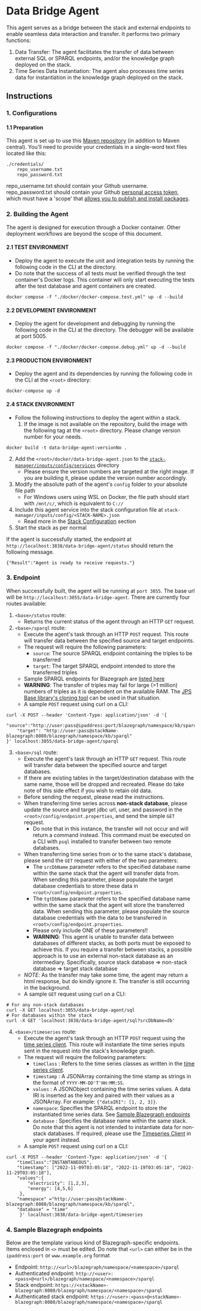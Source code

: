# Data Bridge Agent
This agent serves as a bridge between the stack and external endpoints to enable seamless data interaction and transfer. It performs two primary functions:
1) Data Transfer: The agent facilitates the transfer of data between external SQL or SPARQL endpoints, and/or the knowledge graph deployed on the stack.
2) Time Series Data Instantiation: The agent also processes time series data for instantiation in the knowledge graph deployed on the stack.

## Instructions
### 1. Configurations
#### 1.1 Preparation
This agent is set up to use this [Maven repository](https://maven.pkg.github.com/cambridge-cares/TheWorldAvatar/) (in addition to Maven central).
You'll need to provide  your credentials in a single-word text files located like this:
```
./credentials/
    repo_username.txt
    repo_password.txt
```
repo_username.txt should contain your Github username. repo_password.txt should contain your Github [personal access token](https://docs.github.com/en/github/authenticating-to-github/creating-a-personal-access-token),
which must have a 'scope' that [allows you to publish and install packages](https://docs.github.com/en/packages/working-with-a-github-packages-registry/working-with-the-apache-maven-registry#authenticating-to-github-packages).

### 2. Building the Agent
The agent is designed for execution through a Docker container. Other deployment workflows are beyond the scope of this document.

#### 2.1 **TEST ENVIRONMENT**
- Deploy the agent to execute the unit and integration tests by running the following code in the CLI at the <root> directory. 
- Do note that the success of all tests must be verified through the test container's Docker logs. This container will only start executing the tests after the test database and agent containers are created.
```
docker compose -f "./docker/docker-compose.test.yml" up -d --build
```

#### 2.2 **DEVELOPMENT ENVIRONMENT**
- Deploy the agent for development and debugging by running the following code in the CLI at the directory. The debugger will be available at port 5005.
```
docker compose -f "./docker/docker-compose.debug.yml" up -d --build
```

#### 2.3 **PRODUCTION ENVIRONMENT**
- Deploy the agent and its dependencies by running the following code in the CLI at the `<root>` directory:
```
docker-compose up -d
```

#### 2.4 **STACK ENVIRONMENT**
- Follow the following instructions to deploy the agent within a stack.
  1) If the image is not available on the repository, build the image with the following tag at the `<root>` directory. Please change version number for your needs.
```
docker build -t data-bridge-agent:versionNo .
```
  2) Add the `<root>/docker/data-bridge-agent.json` to the [`stack-manager/inputs/config/services`](https://github.com/cambridge-cares/TheWorldAvatar/blob/main/Deploy/stacks/dynamic/stack-manager/inputs/config/services) directory
     - Please ensure the version numbers are targeted at the right image. If you are building it, please update the version number accordingly.
  3) Modify the absolute path of the agent's `config` folder to your absolute file path
     - For Windows users using WSL on Docker, the file path should start with `/mnt/c/`, which is equivalent to `C://`
  4) Include this agent service into the stack configuration file at `stack-manager/inputs/config/<STACK-NAME>.json`
     - Read more in the [Stack Configuration](https://github.com/cambridge-cares/TheWorldAvatar/tree/main/Deploy/stacks/dynamic/stack-manager) section
  5) Start the stack as per normal

If the agent is successfully started, the endpoint at `http://localhost:3838/data-bridge-agent/status` should return the following message.
```
{"Result":"Agent is ready to receive requests."}
```

### 3. Endpoint
When successfully built, the agent will be running at `port 3055`. The base url will be `http://localhost:3055/data-bridge-agent`.
There are currently four routes available:

1. `<base>/status` route:
   - Returns the current status of the agent through an HTTP `GET` request.
2. `<base>/sparql` route:
    - Execute the agent's task through an HTTP `POST` request. This route will transfer data between the specified source and target endpoints.
    - The request will require the following parameters:
      - `source`: The source SPARQL endpoint containing the triples to be transferred 
      - `target`: The target SPARQL endpoint intended to store the transferred triples
    - Sample SPARQL endpoints for Blazegraph are [listed here](#4-sample-blazegraph-endpoints)
    - **WARNING**: The transfer of triples may fail for large (>1 million) numbers of triples as it is dependent on the available RAM. The [JPS Base library's cloning tool](https://github.com/cambridge-cares/TheWorldAvatar/blob/main/JPS_BASE_LIB/src/main/java/uk/ac/cam/cares/jps/base/tools/cloning/CloningTool.java) can be used in that situation.
    - A sample `POST` request using curl on a CLI:
```
curl -X POST --header 'Content-Type: application/json' -d '{
    "source":"http://user:pass@ipaddress:port/blazegraph/namespace/kb/sparql",
    "target": "http://user:pass@stackName-blazegraph:8080/blazegraph/namespace/kb/sparql"
}' localhost:3055/data-bridge-agent/sparql 
```

3. `<base>/sql` route:
   - Execute the agent's task through an HTTP `GET` request. This route will transfer data between the specified source and target databases.
   - If there are existing tables in the target/destination database with the same name, those will be dropped and recreated. Please do take note of this side effect if you wish to retain old data.
   - Before sending the request, please read the instructions.
   - When transferring time series across **non-stack database**, please update the source and target jdbc url, user, and password in the `<root>/config/endpoint.properties`, and send the simple `GET` request.
     - Do note that in this instance, the transfer will not occur and will return a command instead. This command must be executed on a CLI with `psql` installed to transfer between two remote databases.
   - When transferring time series from or to the same stack's database, please send the `GET` request with either of the two parameters:
       - The `srcDbName` parameter refers to the specified database name within the same stack that the agent will transfer data from. When sending this parameter, please populate the target database credentials to store these data in `<root>/config/endpoint.properties`.
       - The `tgtDbName` parameter refers to the specified database name within the same stack that the agent will store the transferred data. When sending this parameter, please populate the source database credentials with the data to be transferred in `<root>/config/endpoint.properties`.
       - Please only include ONE of these parameters!!
       - **WARNING**: This agent is unable to transfer data between databases of different stacks, as both ports must be exposed to achieve this. If you require a transfer between stacks, a possible approach is to use an external non-stack database as an intermediary. Specifically, source stack database => non-stack database => target stack database
   - *NOTE*: As the transfer may take some time, the agent may return a html response, but do kindly ignore it. The transfer is still occurring in the background.
   - A sample `GET` request using curl on a CLI:
```
# For any non-stack databases
curl -X GET localhost:3055/data-bridge-agent/sql
# For databases within the stack
curl -X GET 'localhost:3838/data-bridge-agent/sql?srcDbName=db'
```

4. `<base>/timeseries` route:
    - Execute the agent's task through an HTTP `POST` request using the [time series client](https://github.com/cambridge-cares/TheWorldAvatar/tree/main/JPS_BASE_LIB/src/main/java/uk/ac/cam/cares/jps/base/timeseries). This route will instantiate the time series inputs sent in the request into the stack's knowledge graph.
    - The request will require the following parameters:
      - `timeClass` : Refers to the time series classes as written in the [time series client](https://github.com/cambridge-cares/TheWorldAvatar/tree/main/JPS_BASE_LIB/src/main/java/uk/ac/cam/cares/jps/base/timeseries#instantiation-in-kg).
      - `timestamp` : A JSONArray containing the time stamp as strings in the format of `YYYY-MM-DD'T'HH:MM:SS`.
      - `values` : A JSONObject containing the time series values. A data IRI is inserted as the key and paired with their values as a JSONArray. For example: `{"dataIRI": [1, 2, 3]}`.
      - `namespace`: Specifies the SPARQL endpoint to store the instantiated time series data.  See [Sample Blazegraph endpoints](#4-sample-blazegraph-endpoints)
      - `database` : Specifies the database name within the same stack. Do note that this agent is not intended to instantiate data for non-stack databases. If required, please use the [Timeseries Client](https://github.com/cambridge-cares/TheWorldAvatar/tree/main/JPS_BASE_LIB/src/main/java/uk/ac/cam/cares/jps/base/timeseries) in your agent instead. 
    - A sample `POST` request using curl on a CLI:
```
curl -X POST --header 'Content-Type: application/json' -d '{
    "timeClass":"INSTANTANEOUS",
    "timestamp": ["2022-11-09T03:05:18", "2022-11-19T03:05:18", "2022-11-29T03:05:18"],
    "values":{
        "electricity": [1,2,3],
        "energy": [4,5,6]
     },
    "namespace" ="http://user:pass@stackName-blazegraph:8080/blazegraph/namespace/kb/sparql",
    "database" = "time"
     }' localhost:3838/data-bridge-agent/timeseries 
```

### 4. Sample Blazegraph endpoints
Below are the template various kind of Blazegraph-specific endpoints. Items enclosed in `<>` must be edited. Do note that `<url>` can either be in the `ipaddress:port` or `www.example.org` format

- Endpoint: `http://<url>/blazegraph/namespace/<namespace>/sparql`
- Authenticated endpoint: `http://<user>:<pass>@<url>/blazegraph/namespace/<namespace>/sparql`
- Stack endpoint: `https://<stackName>-blazegraph:8080/blazegraph/namespace/<namespace>/sparql`
- Authenticated stack endpoint: `https://<user>:<pass>@<stackName>-blazegraph:8080/blazegraph/namespace/<namespace>/sparql`
